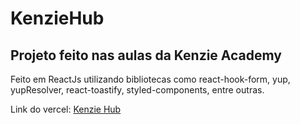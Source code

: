 # KenzieHub

## Projeto feito nas aulas da Kenzie Academy

Feito em ReactJs utilizando bibliotecas como react-hook-form, yup, yupResolver, react-toastify, styled-components, entre outras.

Link do vercel: <a href="https://kenzie-hub-igorcenzi2.vercel.app/login">Kenzie Hub </a>